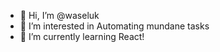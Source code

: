 - 👋 Hi, I’m @waseluk
- 👀 I’m interested in Automating mundane tasks
- 🌱 I’m currently learning React!

